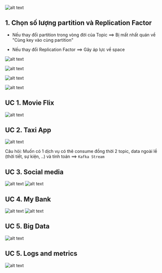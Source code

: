 ![alt text](../images/use-cases/image.png)

## 1. Chọn số lượng partition và Replication Factor
- Nếu thay đổi partition trong vòng đời của Topic
==> Bị mất nhất quán về "Cùng key vào cùng partition"

- Nếu thay đổi Replication Factor
==> Gây áp lực về space 

![alt text](../images/use-cases/image-1.png)

![alt text](../images/use-cases/image-2.png)

![alt text](../images/use-cases/image-3.png)

![alt text](../images/use-cases/image-4.png)


## UC 1. Movie Flix

![alt text](../images/use-cases/image-5.png)

## UC 2. Taxi App
![alt text](../images/use-cases/image-6.png)

Câu hỏi: Muốn có 1 dịch vụ có thê consume đồng thời 2 topic, data ngoài lề (thời tiết, sự kiện, ..) và tính toán ==> `Kafka Stream`

## UC 3. Social media
![alt text](../images/use-cases/image-8.png)
![alt text](../images/use-cases/image-7.png)

## UC 4. My Bank
![alt text](../images/use-cases/image-9.png)
![alt text](../images/use-cases/image-10.png)

## UC 5. Big Data
![alt text](../images/use-cases/image-11.png)

## UC 5. Logs and metrics
![alt text](../images/use-cases/image-12.png)